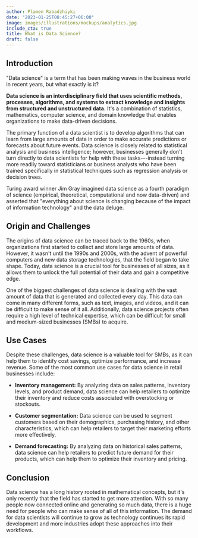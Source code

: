 ```yaml
---
author: Plamen Rabadzhiyki
date: "2023-01-25T08:45:27+06:00"
image: images/illustrations/mockups/analytics.jpg
include_cta: true
title: What is Data Science?
draft: false
---
```


## Introduction

"Data science" is a term that has been making waves in the business world in recent years, but what exactly is it?

**Data science is an interdisciplinary field that uses scientific methods, processes, algorithms, and systems to extract knowledge and insights from structured and unstructured data.** It's a combination of statistics, mathematics, computer science, and domain knowledge that enables organizations to make data-driven decisions.

The primary function of a data scientist is to develop algorithms that can learn from large amounts of data in order to make accurate predictions or forecasts about future events. Data science is closely related to statistical analysis and business intelligence; however, businesses generally don't turn directly to data scientists for help with these tasks---instead turning more readily toward statisticians or business analysts who have been trained specifically in statistical techniques such as regression analysis or decision trees.

Turing award winner Jim Gray imagined data science as a fourth paradigm of science (empirical, theoretical, computational and now data-driven) and asserted that "everything about science is changing because of the impact of information technology" and the data deluge.

## Origin and Challenges

The origins of data science can be traced back to the 1960s, when organizations first started to collect and store large amounts of data. However, it wasn't until the 1990s and 2000s, with the advent of powerful computers and new data storage technologies, that the field began to take shape. Today, data science is a crucial tool for businesses of all sizes, as it allows them to unlock the full potential of their data and gain a competitive edge.

One of the biggest challenges of data science is dealing with the vast amount of data that is generated and collected every day. This data can come in many different forms, such as text, images, and videos, and it can be difficult to make sense of it all. Additionally, data science projects often require a high level of technical expertise, which can be difficult for small and medium-sized businesses (SMBs) to acquire.

## Use Cases

Despite these challenges, data science is a valuable tool for SMBs, as it can help them to identify cost savings, optimize performance, and increase revenue. Some of the most common use cases for data science in retail businesses include:

-   **Inventory management:** By analyzing data on sales patterns, inventory levels, and product demand, data science can help retailers to optimize their inventory and reduce costs associated with overstocking or stockouts.

-   **Customer segmentation:** Data science can be used to segment customers based on their demographics, purchasing history, and other characteristics, which can help retailers to target their marketing efforts more effectively.

-   **Demand forecasting:** By analyzing data on historical sales patterns, data science can help retailers to predict future demand for their products, which can help them to optimize their inventory and pricing.

## Conclusion

Data science has a long history rooted in mathematical concepts, but it's only recently that the field has started to get more attention. With so many people now connected online and generating so much data, there is a huge need for people who can make sense of all of this information. The demand for data scientists will continue to grow as technology continues its rapid development and more industries adopt these approaches into their workflows.
